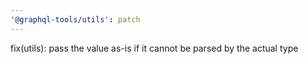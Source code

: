 ```yaml
---
'@graphql-tools/utils': patch
---
```


fix(utils): pass the value as-is if it cannot be parsed by the actual type

